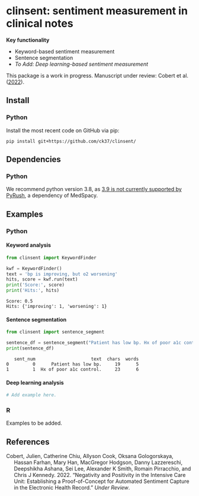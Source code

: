 
# clinsent: sentiment measurement in clinical notes

**Key functionality**

-   Keyword-based sentiment measurement
-   Sentence segmentation
-   *To Add: Deep learning-based sentiment measurement*

This package is a work in progress. Manuscript under review: Cobert et
al. ([2022](#ref-cobert2022)).

## Install

### Python

Install the most recent code on GitHub via pip:

``` {bash}
pip install git+https://github.com/ck37/clinsent/
```

## Dependencies

### Python

We recommend python version 3.8, as [3.9 is not currently supported by
PyRush](https://github.com/jianlins/PyRuSH/issues/1), a dependency of
MedSpacy.

## Examples

### Python

#### Keyword analysis

``` python
from clinsent import KeywordFinder

kwf = KeywordFinder()
text = 'bp is improving, but o2 worsening'
hits, score = kwf.run(text)
print('Score:', score)
print('Hits:', hits)
```

    Score: 0.5
    Hits: {'improving': 1, 'worsening': 1}

#### Sentence segmentation

``` python
from clinsent import sentence_segment

sentence_df = sentence_segment("Patient has low bp. Hx of poor a1c control.")
print(sentence_df)
```

       sent_num                     text  chars  words
    0         0      Patient has low bp.     19      5
    1         1  Hx of poor a1c control.     23      6

#### Deep learning analysis

``` python
# Add example here.
```

### R

Examples to be added.

## References

<div id="refs" class="references csl-bib-body hanging-indent">

<div id="ref-cobert2022" class="csl-entry">

Cobert, Julien, Catherine Chiu, Allyson Cook, Oksana Gologorskaya,
Hassan Farhan, Mary Han, MacGregor Hodgson, Danny Lazzereschi,
Deepshikha Ashana, Sei Lee, Alexander K Smith, Romain Pirracchio, and
Chris J Kennedy. 2022. “Negativity and Positivity in the Intensive Care
Unit: Establishing a Proof-of-Concept for Automated Sentiment Capture in
the Electronic Health Record.” *Under Review*.

</div>

</div>
